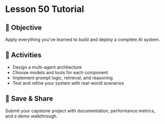 # Lesson 50 Tutorial

## 🎯 Objective

Apply everything you've learned to build and deploy a complete AI system.

## 🧩 Activities

- Design a multi-agent architecture
- Choose models and tools for each component
- Implement prompt logic, retrieval, and reasoning
- Test and refine your system with real-world scenarios

## 💾 Save & Share

Submit your capstone project with documentation, performance metrics, and a demo walkthrough.
